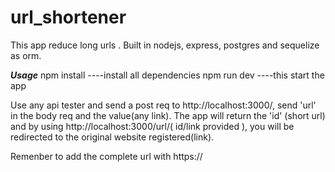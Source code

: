 # url_shortener
This app  reduce long urls . Built in nodejs, express, postgres and sequelize as orm. 

***Usage***
npm install   ----install all dependencies
npm run dev   ----this start the app

Use any api tester and send a post req to http://localhost:3000/, send  'url' in the body req and the value(any link). The app will return the 'id' (short url) and by using http://localhost:3000/url/( id/link provided ), you will be redirected to the original website registered(link).

Remenber to add the complete url with https://